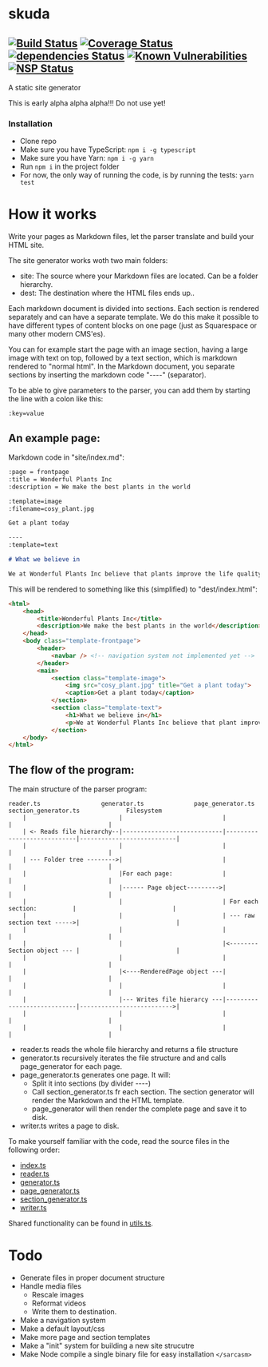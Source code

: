 # skuda
[![Build Status](https://travis-ci.org/jongelboga/skuda.svg?branch=master)](https://travis-ci.org/jongelboga/skuda)
[![Coverage Status](https://coveralls.io/repos/github/jongelboga/skuda/badge.svg?branch=master)](https://coveralls.io/github/jongelboga/skuda?branch=master)
[![dependencies Status](https://david-dm.org/jongelboga/skuda/status.svg)](https://david-dm.org/jongelboga/skuda)
[![Known Vulnerabilities](https://snyk.io/test/github/jongelboga/skuda/badge.svg?targetFile=package.json)](https://snyk.io/test/github/jongelboga/skuda?targetFile=package.json)
[![NSP Status](https://nodesecurity.io/orgs/jongelboga/projects/908e9fee-29bd-48b0-891b-5161b2184b48/badge)](https://nodesecurity.io/orgs/jongelboga/projects/908e9fee-29bd-48b0-891b-5161b2184b48)
----

A static site generator

This is early alpha alpha alpha!!! Do not use yet!

### Installation

* Clone repo
* Make sure you have TypeScript: ```npm i -g typescript```
* Make sure you have Yarn: ```npm i -g yarn```
* Run ```npm i``` in the project folder
* For now, the only way of running the code, is by running the tests: ```yarn test```

# How it works

Write your pages as Markdown files, let the parser translate and build your HTML site.

The site generator works woth two main folders:

- site: The source where your Markdown files are located. Can be a folder hierarchy.
- dest: The destination where the HTML files ends up..

Each markdown document is divided into sections. Each section is rendered separately and can have a separate template. We do this make it possible to have different types of content blocks on one page (just as Squarespace or many other modern CMS'es).

You can for example start the page with an image section, having a large image with text on top, followed by a text section, which is markdown rendered to "normal html". In the Markdown document, you separate sections by inserting the markdown code "----" (separator).

To be able to give parameters to the parser, you can add them by starting the line with a colon like this:

```
:key=value
```

## An example page:

Markdown code in "site/index.md":

```markdown
:page = frontpage
:title = Wonderful Plants Inc
:description = We make the best plants in the world

:template=image
:filename=cosy_plant.jpg

Get a plant today

----
:template=text

# What we believe in

We at Wonderful Plants Inc believe that plants improve the life quality of human beings

```

This will be rendered to something like this (simplified) to "dest/index.html":

```html
<html>
    <head>
        <title>Wonderful Plants Inc</title>
        <description>We make the best plants in the world</description>
    </head>
    <body class="template-frontpage">
        <header>
            <navbar /> <!-- navigation system not implemented yet -->
        </header>
        <main>
            <section class="template-image">
                <img src="cosy_plant.jpg" title="Get a plant today">
                <caption>Get a plant today</caption>
            </section>
            <section class="template-text">
                <h1>What we believe in</h1>
                <p>We at Wonderful Plants Inc believe that plant improve the life quality of human beings</p>
            </section>
    </body>
</html>
```

## The flow of the program:

The main structure of the parser program:

```
reader.ts                 generator.ts              page_generator.ts           section_generator.ts             Filesystem
    |                          |                            |                            |                           |
    | <- Reads file hierarchy--|----------------------------|----------------------------|---------------------------|
    |                          |                            |                            |                           |
    | --- Folder tree -------->|                            |                            |                           |
    |                          |For each page:              |                            |                           |
    |                          |------ Page object--------->|                            |                           |
    |                          |                            | For each section:          |                           |
    |                          |                            | --- raw section text ----->|                           |
    |                          |                            |                            |                           |
    |                          |                            |<--------Section object --- |                           |
    |                          |                            |                            |                           |
    |                          |<----RenderedPage object ---|                            |                           |
    |                          |                            |                            |                           |
    |                          |--- Writes file hierarcy ---|----------------------------|-------------------------->|
    |                          |                            |                            |                           |
    |                          |                            |                            |                           |
```

* reader.ts reads the whole file hierarchy and returns a file structure
* generator.ts recursively iterates the file structure and and calls page_generator for each page.
* page_generator.ts generates one page. It will:
    * Split it into sections (by divider ----)
    * Call section_generator.ts fr each section. The section generator will render the Markdown and the HTML template.
    * page_generator will then render the complete page and save it to disk.
* writer.ts writes a page to disk.

To make yourself familiar with the code, read the source files in the following order:
- [index.ts](src/index.ts)
- [reader.ts](src/reader.ts)
- [generator.ts](src/generator.ts)
- [page_generator.ts](src/page_generator.ts)
- [section_generator.ts](src/section_generator.ts)
- [writer.ts](src/writer.ts)

Shared functionality can be found in [utils.ts](src/utils.ts).

# Todo

* Generate files in proper document structure
* Handle media files
    * Rescale images
    * Reformat videos
    * Write them to destination.
* Make a navigation system
* Make a default layout/css
* Make more page and section templates
* Make a "init" system for building a new site strucutre
* Make Node compile a single binary file for easy installation ```</sarcasm>```

